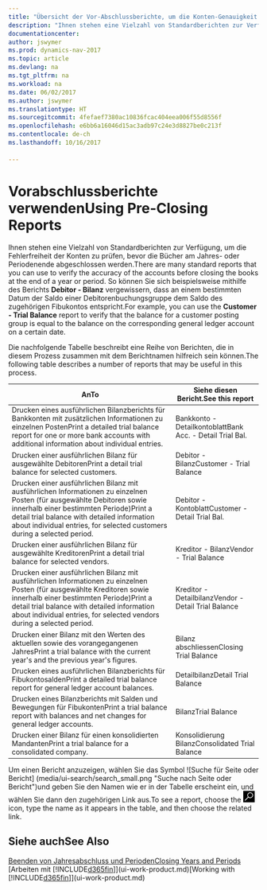 ```yaml
---
title: "Übersicht der Vor-Abschlussberichte, um die Konten-Genauigkeit sicherzustellen"
description: "Ihnen stehen eine Vielzahl von Standardberichten zur Verfügung, um die Fehlerfreiheit der Konten zu prüfen, bevor die Bücher am Jahres- oder Periodenende abgeschlossen werden."
documentationcenter: 
author: jswymer
ms.prod: dynamics-nav-2017
ms.topic: article
ms.devlang: na
ms.tgt_pltfrm: na
ms.workload: na
ms.date: 06/02/2017
ms.author: jswymer
ms.translationtype: HT
ms.sourcegitcommit: 4fefaef7380ac10836fcac404eea006f55d8556f
ms.openlocfilehash: e6bb6a16046d15ac3adb97c24e3d8827be0c213f
ms.contentlocale: de-ch
ms.lasthandoff: 10/16/2017

---
```

# <a name="using-pre-closing-reports"></a><span data-ttu-id="b17b3-103">Vorabschlussberichte verwenden</span><span class="sxs-lookup"><span data-stu-id="b17b3-103">Using Pre-Closing Reports</span></span>
<span data-ttu-id="b17b3-104">Ihnen stehen eine Vielzahl von Standardberichten zur Verfügung, um die Fehlerfreiheit der Konten zu prüfen, bevor die Bücher am Jahres- oder Periodenende abgeschlossen werden.</span><span class="sxs-lookup"><span data-stu-id="b17b3-104">There are many standard reports that you can use to verify the accuracy of the accounts before closing the books at the end of a year or period.</span></span> <span data-ttu-id="b17b3-105">So können Sie sich beispielsweise mithilfe des Berichts **Debitor - Bilanz** vergewissern, dass an einem bestimmten Datum der Saldo einer Debitorenbuchungsgruppe dem Saldo des zugehörigen Fibukontos entspricht.</span><span class="sxs-lookup"><span data-stu-id="b17b3-105">For example, you can use the **Customer - Trial Balance** report to verify that the balance for a customer posting group is equal to the balance on the corresponding general ledger account on a certain date.</span></span>

<span data-ttu-id="b17b3-106">Die nachfolgende Tabelle beschreibt eine Reihe von Berichten, die in diesem Prozess zusammen mit dem Berichtnamen hilfreich sein können.</span><span class="sxs-lookup"><span data-stu-id="b17b3-106">The following table describes a number of reports that may be useful in this process.</span></span>

| <span data-ttu-id="b17b3-107">An</span><span class="sxs-lookup"><span data-stu-id="b17b3-107">To</span></span> | <span data-ttu-id="b17b3-108">Siehe diesen Bericht.</span><span class="sxs-lookup"><span data-stu-id="b17b3-108">See this report</span></span> |
| --- | --- |
| <span data-ttu-id="b17b3-109">Drucken eines ausführlichen Bilanzberichts für Bankkonten mit zusätzlichen Informationen zu einzelnen Posten</span><span class="sxs-lookup"><span data-stu-id="b17b3-109">Print a detailed trial balance report for one or more bank accounts with additional information about individual entries.</span></span> |<span data-ttu-id="b17b3-110">Bankkonto - Detailkontoblatt</span><span class="sxs-lookup"><span data-stu-id="b17b3-110">Bank Acc. - Detail Trial Bal.</span></span> |
| <span data-ttu-id="b17b3-111">Drucken einer ausführlichen Bilanz für ausgewählte Debitoren</span><span class="sxs-lookup"><span data-stu-id="b17b3-111">Print a detail trial balance for selected customers.</span></span> |<span data-ttu-id="b17b3-112">Debitor - Bilanz</span><span class="sxs-lookup"><span data-stu-id="b17b3-112">Customer - Trial Balance</span></span> |
| <span data-ttu-id="b17b3-113">Drucken einer ausführlichen Bilanz mit ausführlichen Informationen zu einzelnen Posten (für ausgewählte Debitoren sowie innerhalb einer bestimmten Periode)</span><span class="sxs-lookup"><span data-stu-id="b17b3-113">Print a detail trial balance with detailed information about individual entries, for selected customers during a selected period.</span></span> |<span data-ttu-id="b17b3-114">Debitor - Kontoblatt</span><span class="sxs-lookup"><span data-stu-id="b17b3-114">Customer - Detail Trial Bal.</span></span> |
| <span data-ttu-id="b17b3-115">Drucken einer ausführlichen Bilanz für ausgewählte Kreditoren</span><span class="sxs-lookup"><span data-stu-id="b17b3-115">Print a detail trial balance for selected vendors.</span></span> |<span data-ttu-id="b17b3-116">Kreditor - Bilanz</span><span class="sxs-lookup"><span data-stu-id="b17b3-116">Vendor - Trial Balance</span></span> |
| <span data-ttu-id="b17b3-117">Drucken einer ausführlichen Bilanz mit ausführlichen Informationen zu einzelnen Posten (für ausgewählte Kreditoren sowie innerhalb einer bestimmten Periode)</span><span class="sxs-lookup"><span data-stu-id="b17b3-117">Print a detail trial balance with detailed information about individual entries, for selected vendors during a selected period.</span></span> |<span data-ttu-id="b17b3-118">Kreditor - Detailbilanz</span><span class="sxs-lookup"><span data-stu-id="b17b3-118">Vendor - Detail Trial Balance</span></span> |
| <span data-ttu-id="b17b3-119">Drucken einer Bilanz mit den Werten des aktuellen sowie des vorangegangenen Jahres</span><span class="sxs-lookup"><span data-stu-id="b17b3-119">Print a trial balance with the current year's and the previous year's figures.</span></span> |<span data-ttu-id="b17b3-120">Bilanz abschliessen</span><span class="sxs-lookup"><span data-stu-id="b17b3-120">Closing Trial Balance</span></span> |
| <span data-ttu-id="b17b3-121">Drucken eines ausführlichen Bilanzberichts für Fibukontosalden</span><span class="sxs-lookup"><span data-stu-id="b17b3-121">Print a detailed trial balance report for general ledger account balances.</span></span> |<span data-ttu-id="b17b3-122">Detailbilanz</span><span class="sxs-lookup"><span data-stu-id="b17b3-122">Detail Trial Balance</span></span> |
| <span data-ttu-id="b17b3-123">Drucken eines Bilanzberichts mit Salden und Bewegungen für Fibukonten</span><span class="sxs-lookup"><span data-stu-id="b17b3-123">Print a trial balance report with balances and net changes for general ledger accounts.</span></span> |<span data-ttu-id="b17b3-124">Bilanz</span><span class="sxs-lookup"><span data-stu-id="b17b3-124">Trial Balance</span></span> |
| <span data-ttu-id="b17b3-125">Drucken einer Bilanz für einen konsolidierten Mandanten</span><span class="sxs-lookup"><span data-stu-id="b17b3-125">Print a trial balance for a consolidated company.</span></span> |<span data-ttu-id="b17b3-126">Konsolidierung Bilanz</span><span class="sxs-lookup"><span data-stu-id="b17b3-126">Consolidated Trial Balance</span></span> |

<span data-ttu-id="b17b3-127">Um einen Bericht anzuzeigen, wählen Sie das Symbol ![Suche für Seite oder Bericht] (media/ui-search/search_small.png "Suche nach Seite oder Bericht")und geben Sie den Namen wie er in der Tabelle erscheint ein, und wählen Sie dann den zugehörigen Link aus.</span><span class="sxs-lookup"><span data-stu-id="b17b3-127">To see a report, choose the ![Search for Page or Report](media/ui-search/search_small.png "Search for Page or Report icon") icon, type the name as it appears in the table, and then choose the related link.</span></span>

## <a name="see-also"></a><span data-ttu-id="b17b3-128">Siehe auch</span><span class="sxs-lookup"><span data-stu-id="b17b3-128">See Also</span></span>
[<span data-ttu-id="b17b3-129">Beenden von Jahresabschluss und Perioden</span><span class="sxs-lookup"><span data-stu-id="b17b3-129">Closing Years and Periods</span></span>](year-close-years-periods.md)  
<span data-ttu-id="b17b3-130">[Arbeiten mit [!INCLUDE[d365fin](includes/d365fin_md.md)]](ui-work-product.md)</span><span class="sxs-lookup"><span data-stu-id="b17b3-130">[Working with [!INCLUDE[d365fin](includes/d365fin_md.md)]](ui-work-product.md)</span></span>



